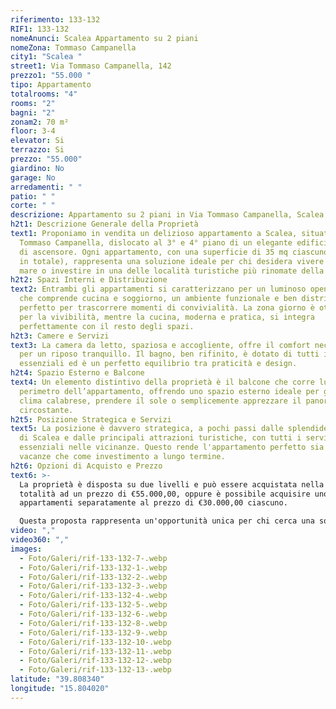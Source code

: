 ```yaml
---
riferimento: 133-132
RIF1: 133-132
nomeAnunci: Scalea Appartamento su 2 piani
nomeZona: Tommaso Campanella
city1: "Scalea "
street1: Via Tommaso Campanella, 142
prezzo1: "55.000 "
tipo: Appartamento
totalrooms: "4"
rooms: "2"
bagni: "2"
zonam2: 70 m²
floor: 3-4
elevator: Si
terrazzo: Si
prezzo: "55.000"
giardino: No
garage: No
arredamenti: " "
patio: " "
corte: " "
descrizione: Appartamento su 2 piani in Via Tommaso Campanella, Scalea (CS)
h2t1: Descrizione Generale della Proprietà
text1: Proponiamo in vendita un delizioso appartamento a Scalea, situato in via
  Tommaso Campanella, dislocato al 3° e 4° piano di un elegante edificio dotato
  di ascensore. Ogni appartamento, con una superficie di 35 mq ciascuno (70 mq
  in totale), rappresenta una soluzione ideale per chi desidera vivere vicino al
  mare o investire in una delle località turistiche più rinomate della Calabria.
h2t2: Spazi Interni e Distribuzione
text2: Entrambi gli appartamenti si caratterizzano per un luminoso open space
  che comprende cucina e soggiorno, un ambiente funzionale e ben distribuito,
  perfetto per trascorrere momenti di convivialità. La zona giorno è ottimizzata
  per la vivibilità, mentre la cucina, moderna e pratica, si integra
  perfettamente con il resto degli spazi.
h2t3: Camere e Servizi
text3: La camera da letto, spaziosa e accogliente, offre il comfort necessario
  per un riposo tranquillo. Il bagno, ben rifinito, è dotato di tutti i servizi
  essenziali ed è un perfetto equilibrio tra praticità e design.
h2t4: Spazio Esterno e Balcone
text4: Un elemento distintivo della proprietà è il balcone che corre lungo il
  perimetro dell’appartamento, offrendo uno spazio esterno ideale per godere del
  clima calabrese, prendere il sole o semplicemente apprezzare il panorama
  circostante.
h2t5: Posizione Strategica e Servizi
text5: La posizione è davvero strategica, a pochi passi dalle splendide spiagge
  di Scalea e dalle principali attrazioni turistiche, con tutti i servizi
  essenziali nelle vicinanze. Questo rende l'appartamento perfetto sia come casa
  vacanze che come investimento a lungo termine.
h2t6: Opzioni di Acquisto e Prezzo
text6: >-
  La proprietà è disposta su due livelli e può essere acquistata nella sua
  totalità ad un prezzo di €55.000,00, oppure è possibile acquisire uno dei due
  appartamenti separatamente al prezzo di €30.000,00 ciascuno.

  Questa proposta rappresenta un'opportunità unica per chi cerca una soluzione abitativa tranquilla e confortevole nella splendida Costa dei Cedri.
video: ","
video360: ","
images:
  - Foto/Galeri/rif-133-132-7-.webp
  - Foto/Galeri/rif-133-132-1-.webp
  - Foto/Galeri/rif-133-132-2-.webp
  - Foto/Galeri/rif-133-132-3-.webp
  - Foto/Galeri/rif-133-132-4-.webp
  - Foto/Galeri/rif-133-132-5-.webp
  - Foto/Galeri/rif-133-132-6-.webp
  - Foto/Galeri/rif-133-132-8-.webp
  - Foto/Galeri/rif-133-132-9-.webp
  - Foto/Galeri/rif-133-132-10-.webp
  - Foto/Galeri/rif-133-132-11-.webp
  - Foto/Galeri/rif-133-132-12-.webp
  - Foto/Galeri/rif-133-132-13-.webp
latitude: "39.808340"
longitude: "15.804020"
---
```

